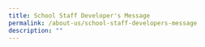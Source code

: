 ```yaml
---
title: School Staff Developer's Message
permalink: /about-us/school-staff-developers-message
description: ""
---
```

